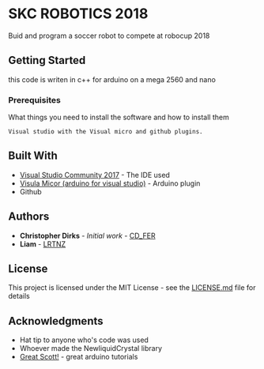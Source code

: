 # SKC ROBOTICS 2018

Buid and program a soccer robot to compete at robocup 2018

## Getting Started

this code is writen in c++ for arduino on a mega 2560 and nano

### Prerequisites

What things you need to install the software and how to install them

```
Visual studio with the Visual micro and github plugins.
```

## Built With

* [Visual Studio Community 2017](https://www.visualstudio.com/thank-you-downloading-visual-studio/?sku=Community&rel=15) - The IDE used
* [Visula Micor (arduino for visual studio)](hhttp://www.visualmicro.com/page/Arduino-Visual-Studio-Downloads.aspx) - Arduino plugin
* Github


## Authors

* **Christopher Dirks** - *Initial work* - [CD_FER](https://github.com/CDFER)
* **Liam** - [LRTNZ](https://github.com/LRTNZ)

## License

This project is licensed under the MIT License - see the [LICENSE.md](LICENSE.md) file for details

## Acknowledgments

* Hat tip to anyone who's code was used
* Whoever made the NewliquidCrystal library
* [Great Scott!](https://www.youtube.com/channel/UC6mIxFTvXkWQVEHPsEdflzQ) - great arduino tutorials
